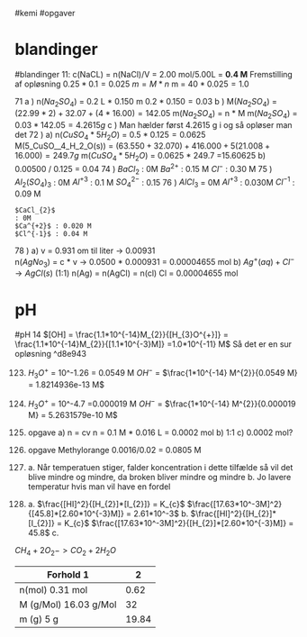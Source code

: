 #kemi #opgaver 
# blandinger
#blandinger 
11: 
	c(NaCL) = n(NaCl)/V = 2.00 mol/5.00L = **0.4 M**
Fremstilling af opløsning 
	$0.25*0.1 =0.025$ 
	$m = M*n$
	m = $40*0.025 = 1.0$	

71 
	a )
		n($Na_{2}SO_{4}$) = 0.2 L * 0.150 m
			$0.2*0.150 = 0.03$
	b )
		M($Na_{2}SO_{4}$) = $(22.99*2)+32.07+(4*16.00) =142.05$ 
		m($Na_{2}SO_{4}$) = n * M
		m($Na_{2}SO_{4}$) = $0.03*142.05=4.2615 g$
	c )
	Man hælder først 4.2615 g i og så opløser man det
72 )
	a)
		n($CuSO_{4} * 5H_{2}O$) = $0.5*0.125 = 0.0625$
		M(5_CuSO__4_H_2_O(s)) = $(63.550 + 32.070) + 416.000 + 5(21.008 + 16.000) = 249.7g$
		m($CuSO_{4} * 5H_{2}O$) = 0.0625 * 249.7 =15.60625
	b)
		0.00500 / 0.125 = 0.04
74 )
	$BaCl_{2}$ : 0M
	$Ba^{2+}$ : 0.15 M
	$Cl^-$ : 0.30 M
75 )
	$Al_{2}(SO_{4})_{3}$ : 0M
	$Al^{+3}$ : 0.1 M
	$SO_{4}^{2-}$ : 0.15
76 )
	$AlCl_{3}$ = 0M
	$Al^{+3}$ : 0.030M
	$Cl^{-1}$ : 0.09 M
	
	$CaCl_{2}$
	: 0M
	$Ca^{+2}$ : 0.020 M
	$Cl^{-1}$ : 0.04 M
78 )
	a) 
		v = 0.931 om til liter -> 0.00931	
		n($AgNo_3$) = c * v -> 0.0500 * 0.000931 = 0.00004655 mol
	b)
		$Ag^{+}(aq)+Cl^{-} \to AgCl(s)$ (1:1)
		n(Ag) = n(AgCl) = n(cl)
		Cl = 0.00004655 mol

# pH
#pH
14 
$[OH] = \frac{1.1*10^{-14}M_{2}}{[H_{3}O^{+}]} = \frac{1.1*10^{-14}M_{2}}{[1.1*10^{-3}M]} =1.0*10^{-11} M$ 
Så det er en sur opløsning ^d8e943

123. $H_{3}O^+$ = 10^-1.26 = 0.0549 M $OH^-$ = $\frac{1*10^{-14} M^{2}}{0.0549 M} = 1.8214936e-13 M$
124.  $H_{3}O^+$ = 10^-4.7 =0.000019 M $OH^-$ = $\frac{1*10^{-14} M^{2}}{0.000019 M} = 5.2631579e-10 M$


126. opgave 
	a) n = cv n = 0.1 M * 0.016 L = 0.0002 mol 
	b) 1:1
	c) 0.0002 mol?
127. opgave
	Methylorange
0.0016/0.02 = 0.0805 M


5. 
	a. Når temperatuen stiger, falder koncentration i dette tilfælde
		så vil det blive mindre og mindre, da broken bliver mindre og mindre
	b. Jo lavere temperatur hvis man vil have en fordel

6. 
	a. 
		$\frac{[HI]^2}{[H_{2}]*[I_{2}]} = K_{c}$ 
		$\frac{[17.63*10^-3M]^2}{[45.8]*[2.60*10^{-3}M]} = 2.61*10^-3$
	b. 
		$\frac{[HI]^2}{[H_{2}]*[I_{2}]} = K_{c}$ 
		$\frac{[17.63*10^-3M]^2}{[H_{2}]*[2.60*10^{-3}M]} = 45.8$
	c. 

$CH_{4} + 2O_{2} -> CO_{2} + 2H_{2}O$

| Forhold           1             | 2     |
| --------------------- | ----- |
| n(mol) 0.31 mol       | 0.62  |
| M (g/Mol) 16.03 g/Mol | 32    |
| m (g) 5 g             | 19.84 |

